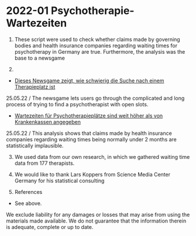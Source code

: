# 2022-01 Psychotherapie-Wartezeiten
1. These script were used to check whether claims made by governing bodies and health insurance companies regarding waiting times for psychotherapy in Germany are true. Furthermore, the analysis was the base to a newsgame

2. 
  * [Dieses Newsgame zeigt, wie schwierig die Suche nach einem Therapieplatz ist
](https://www.rbb24.de/panorama/beitrag/2022/05/suche-psychotherapie-platz-newsgame-simulation.html)

  25.05.22  / 
  The newsgame lets users go through the complicated and long process of trying to find a psychotherapist with open slots.
  
   * [Wartezeiten für Psychotherapieplätze sind weit höher als von Krankenkassen angegeben](https://https://www.rbb24.de/panorama/beitrag/2022/05/wartezeiten-psychotherapie-laenger-als-angaben-krankenkassen.html)

  25.05.22  / 
  This analysis shows that claims made by health insurance companies regarding waiting times being normally under 2 months are statistically implausible.
    
3. We used data from our own research, in which we gathered waiting time data from 177 therapists.

4. We would like to thank Lars Koppers from Science Media Center Germany for his statistical consulting  

5. References
  * See above.

We exclude liability for any damages or losses that may arise from using the materials made available. We do not guarantee that the information therein is adequate, complete or up to date.